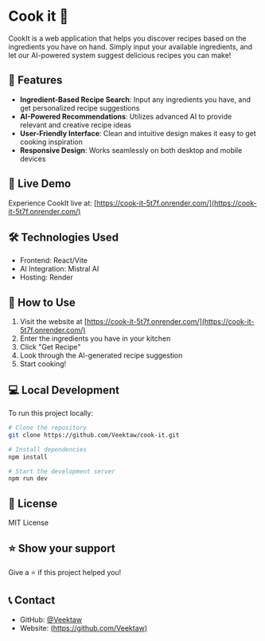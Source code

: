# Cook it 🍳

CookIt is a web application that helps you discover recipes based on the ingredients you have on hand. Simply input your available ingredients, and let our AI-powered system suggest delicious recipes you can make!

## 🌟 Features

- **Ingredient-Based Recipe Search**: Input any ingredients you have, and get personalized recipe suggestions
- **AI-Powered Recommendations**: Utilizes advanced AI to provide relevant and creative recipe ideas
- **User-Friendly Interface**: Clean and intuitive design makes it easy to get cooking inspiration
- **Responsive Design**: Works seamlessly on both desktop and mobile devices

## 🚀 Live Demo

Experience CookIt live at: [https://cook-it-5t7f.onrender.com/](https://cook-it-5t7f.onrender.com/)

## 🛠️ Technologies Used

- Frontend: React/Vite
- AI Integration: Mistral AI
- Hosting: Render

## 🎯 How to Use

1. Visit the website at [https://cook-it-5t7f.onrender.com/](https://cook-it-5t7f.onrender.com/)
2. Enter the ingredients you have in your kitchen
3. Click "Get Recipe"
4. Look through the AI-generated recipe suggestion
5. Start cooking!

## 💻 Local Development

To run this project locally:

```bash
# Clone the repository
git clone https://github.com/Veektaw/cook-it.git

# Install dependencies
npm install

# Start the development server
npm run dev
```

## 📝 License

MIT License

## ⭐ Show your support

Give a ⭐️ if this project helped you!

## 📞 Contact

- GitHub: [@Veektaw](Veektaw)
- Website: [(https://github.com/Veektaw)](https://github.com/Veektaw)